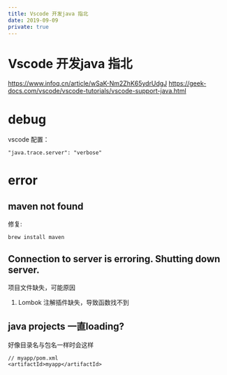 ```yaml
---
title: Vscode 开发java 指北
date: 2019-09-09
private: true
---
```

# Vscode 开发java 指北
https://www.infoq.cn/article/wSaK-Nm2ZhK65ydrUdgJ
https://geek-docs.com/vscode/vscode-tutorials/vscode-support-java.html

# debug
vscode 配置：

    "java.trace.server": "verbose"

# error

## maven not found
修复:

    brew install maven

## Connection to server is erroring. Shutting down server.
项目文件缺失，可能原因
1. Lombok 注解插件缺失，导致函数找不到

## java projects 一直loading?
好像目录名与包名一样时会这样

    // myapp/pom.xml
    <artifactId>myapp</artifactId>

